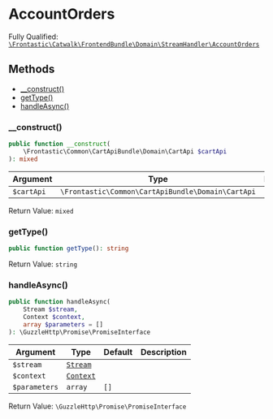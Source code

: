 #  AccountOrders

Fully Qualified: [`\Frontastic\Catwalk\FrontendBundle\Domain\StreamHandler\AccountOrders`](../../../../../src/php/FrontendBundle/Domain/StreamHandler/AccountOrders.php)

## Methods

* [__construct()](#__construct)
* [getType()](#gettype)
* [handleAsync()](#handleasync)

### __construct()

```php
public function __construct(
    \Frontastic\Common\CartApiBundle\Domain\CartApi $cartApi
): mixed
```

Argument|Type|Default|Description
--------|----|-------|-----------
`$cartApi`|`\Frontastic\Common\CartApiBundle\Domain\CartApi`||

Return Value: `mixed`

### getType()

```php
public function getType(): string
```

Return Value: `string`

### handleAsync()

```php
public function handleAsync(
    Stream $stream,
    Context $context,
    array $parameters = []
): \GuzzleHttp\Promise\PromiseInterface
```

Argument|Type|Default|Description
--------|----|-------|-----------
`$stream`|[`Stream`](../Stream.md)||
`$context`|[`Context`](../../../ApiCoreBundle/Domain/Context.md)||
`$parameters`|`array`|`[]`|

Return Value: `\GuzzleHttp\Promise\PromiseInterface`

